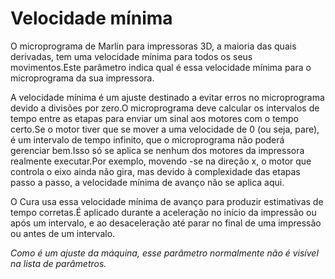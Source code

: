 Velocidade mínima
====
O microprograma de Marlin para impressoras 3D, a maioria das quais derivadas, tem uma velocidade mínima para todos os seus movimentos.Este parâmetro indica qual é essa velocidade mínima para o microprograma da sua impressora.

A velocidade mínima é um ajuste destinado a evitar erros no microprograma devido a divisões por zero.O microprograma deve calcular os intervalos de tempo entre as etapas para enviar um sinal aos motores com o tempo certo.Se o motor tiver que se mover a uma velocidade de 0 (ou seja, pare), é um intervalo de tempo infinito, que o microprograma não poderá gerenciar bem.Isso só se aplica se nenhum dos motores da impressora realmente executar.Por exemplo, movendo -se na direção x, o motor que controla o eixo ainda não gira, mas devido à complexidade das etapas passo a passo, a velocidade mínima de avanço não se aplica aqui.

O Cura usa essa velocidade mínima de avanço para produzir estimativas de tempo corretas.É aplicado durante a aceleração no início da impressão ou após um intervalo, e ao desaceleração até parar no final de uma impressão ou antes de um intervalo.

*Como é um ajuste da máquina, esse parâmetro normalmente não é visível na lista de parâmetros.*